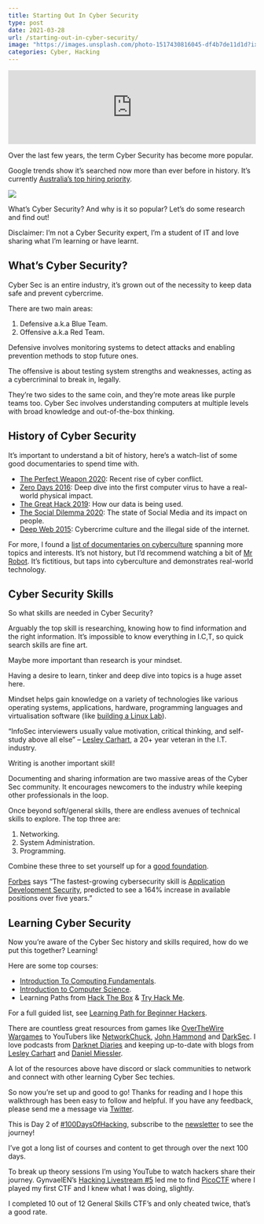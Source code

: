 ```yaml
---
title: Starting Out In Cyber Security
type: post
date: 2021-03-28
url: /starting-out-in-cyber-security/
image: "https://images.unsplash.com/photo-1517430816045-df4b7de11d1d?ixid=MnwxNTI0MzJ8MHwxfGFsbHx8fHx8fHx8fDE2MTY4Nzc2NTE&ixlib=rb-1.2.1&fm=jpg&q=85&fit=crop&w=2560&h=1706"
categories: Cyber, Hacking
---
```


<iframe frameborder="0" loading="lazy" scrolling="no" src="https://anchor.fm/mrashleyball/embed/episodes/Starting-Out-In-Cyber-Security-e16jqhk" width="100%"></iframe>

Over the last few years, the term Cyber Security has become more popular.

Google trends show it’s searched now more than ever before in history. It’s currently [Australia’s top hiring priority](https://www.csoonline.com/article/3611595/cybersecurity-is-australia-s-no-1-hiring-priority.html).

![](https://p146.p4.n0.cdn.getcloudapp.com/items/12uABw8E/be198317-e854-4e8d-8f90-9b5eb66b18ac.png)

What’s Cyber Security? And why is it so popular? Let’s do some research and find out!

Disclaimer: I’m not a Cyber Security expert, I’m a student of IT and love sharing what I’m learning or have learnt.

## What’s Cyber Security?

Cyber Sec is an entire industry, it’s grown out of the necessity to keep data safe and prevent cybercrime.

There are two main areas:

1. Defensive a.k.a Blue Team.
2. Offensive a.k.a Red Team.

Defensive involves monitoring systems to detect attacks and enabling prevention methods to stop future ones.

The offensive is about testing system strengths and weaknesses, acting as a cybercriminal to break in, legally.

They’re two sides to the same coin, and they’re mote areas like purple teams too. Cyber Sec involves understanding computers at multiple levels with broad knowledge and out-of-the-box thinking.

## History of Cyber Security

It’s important to understand a bit of history, here’s a watch-list of some good documentaries to spend time with.

- [The Perfect Weapon 2020](https://letterboxd.com/film/the-perfect-weapon-2020/): Recent rise of cyber conflict.
- [Zero Days 2016](https://letterboxd.com/film/zero-days/): Deep dive into the first computer virus to have a real-world physical impact.
- [The Great Hack 2019](https://letterboxd.com/film/the-great-hack/): How our data is being used.
- [The Social Dilemma 2020](https://letterboxd.com/film/the-social-dilemma/): The state of Social Media and its impact on people.
- [Deep Web 2015](https://letterboxd.com/film/deep-web/): Cybercrime culture and the illegal side of the internet.

For more, I found a [list of documentaries on cyberculture](https://letterboxd.com/monocle/list/the-whole-wired-world-documentaries-on-cyberculture/) spanning more topics and interests. It’s not history, but I’d recommend watching a bit of [Mr Robot](https://en.wikipedia.org/wiki/Mr._Robot). It’s fictitious, but taps into cyberculture and demonstrates real-world technology.

## Cyber Security Skills

So what skills are needed in Cyber Security?

Arguably the top skill is researching, knowing how to find information and the right information. It’s impossible to know everything in I.C,T, so quick search skills are fine art.

Maybe more important than research is your mindset.

Having a desire to learn, tinker and deep dive into topics is a huge asset here.

Mindset helps gain knowledge on a variety of technologies like various operating systems, applications, hardware, programming languages and virtualisation software (like [building a Linux Lab](https://mrash.co/how-to-setup-ubuntu-using-virtualbox/)).

“InfoSec interviewers usually value motivation, critical thinking, and self-study above all else” – [Lesley Carhart](https://tisiphone.net/2015/10/12/starting-an-infosec-career-the-megamix-chapters-1-3/?roppers/), a 20+ year veteran in the I.T. industry.

Writing is another important skill!

Documenting and sharing information are two massive areas of the Cyber Sec community. It encourages newcomers to the industry while keeping other professionals in the loop.

Once beyond soft/general skills, there are endless avenues of technical skills to explore. The top three are:

1. Networking.
2. System Administration.
3. Programming.

Combine these three to set yourself up for a [good foundation](https://danielmiessler.com/blog/build-successful-infosec-career/?roppers).

[Forbes](https://www.forbes.com/sites/louiscolumbus/2020/11/01/what-are-the-fastest-growing-cybersecurity-skills-in-2021/?sh=2df688a85d73) says “The fastest-growing cybersecurity skill is [Application Development Security](https://en.wikipedia.org/wiki/Application_security), predicted to see a 164% increase in available positions over five years.”

## Learning Cyber Security

Now you’re aware of the Cyber Sec history and skills required, how do we put this together? Learning!

Here are some top courses:

- [Introduction To Computing Fundamentals](https://academy.hoppersroppers.org/course/view.php?id=8).
- [Introduction to Computer Science](https://www.edx.org/course/cs50s-introduction-to-computer-science).
- Learning Paths from [Hack The Box](https://academy.hackthebox.eu/) &amp; [Try Hack Me](https://tryhackme.com/).

For a full guided list, see [Learning Path for Beginner Hackers](https://mrash.co/learning-path-for-beginner-hacker/).

There are countless great resources from games like [OverTheWire Wargames](https://overthewire.org/wargames/) to YouTubers like [NetworkChuck](https://www.youtube.com/channel/UC9x0AN7BWHpCDHSm9NiJFJQ), [John Hammond](https://www.youtube.com/channel/UCVeW9qkBjo3zosnqUbG7CFw) and [DarkSec](https://www.youtube.com/channel/UC0R_-7yQPoGpkPR9ITzDFFQ). I love podcasts from [Darknet Diaries](https://darknetdiaries.com/) and keeping up-to-date with blogs from [Lesley Carhart](https://tisiphone.net/) and [Daniel Miessler](https://danielmiessler.com/).

A lot of the resources above have discord or slack communities to network and connect with other learning Cyber Sec techies.

So now you’re set up and good to go! Thanks for reading and I hope this walkthrough has been easy to follow and helpful. If you have any feedback, please send me a message via [Twitter](https://twitter.com/mrashleyball).

This is Day 2 of [\#100DaysOfHacking](https://mrash.co/100daysofhacking/), subscribe to the [newsletter](https://go.mrash.co/newsletter) to see the journey!

I’ve got a long list of courses and content to get through over the next 100 days.

To break up theory sessions I’m using YouTube to watch hackers share their journey. GynvaelEN’s [Hacking Livestream #5](https://www.youtube.com/watch?v=sFdMjvt5W2Y) led me to find [PicoCTF](https://picoctf.org/) where I played my first CTF and I knew what I was doing, slightly.

I completed 10 out of 12 General Skills CTF’s and only cheated twice, that’s a good rate.